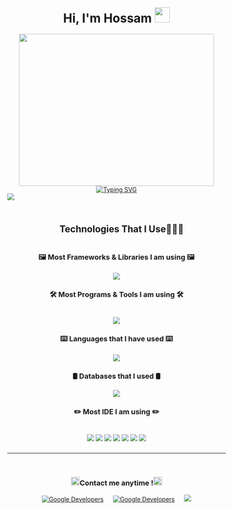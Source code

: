   <h1 align="center">Hi, I'm Hossam <img src="https://media.giphy.com/media/hvRJCLFzcasrR4ia7z/giphy.gif" width="35"> </h1>

<div align="center">
   <img src="https://user-images.githubusercontent.com/74038190/229223263-cf2e4b07-2615-4f87-9c38-e37600f8381a.gif" height="350" width="450">
	
</div>


<div align="center">
  <a href="https://git.io/typing-svg">
    <img src="https://readme-typing-svg.demolab.com?font=Fira+Code&size=24&pause=1000&color=007ACC&center=true&vCenter=true&width=435&lines=Fullstack+Developer;Fullstack+Engineer;MERN+Stack+Developer" alt="Typing SVG" />
  </a>
</div>


<div style="height:10px;">
<img src="https://user-images.githubusercontent.com/73097560/115834477-dbab4500-a447-11eb-908a-139a6edaec5c.gif"><br><br>
</div>

<br>

  <div id="user-content-toc">
  <ul align="center">
    <summary><h2 style="display: inline-block">Technologies That I Use👨🏻‍💻</h2></summary>
  </ul>
</div>




<div align="center">
  <h3>
   🖼️ Most Frameworks & Libraries I am using 🖼️<br><br>
  <a>
    <img src="https://skillicons.dev/icons?i=nodejs,expressjs,laravel,vite,redux,firebase,tailwind,react,bootstrap,flutter,nest,angular&perline=14" />
  </a>
  </h3>
</div>

<div align="center">
  <h3 >
    🛠️ Most Programs & Tools I am using 🛠️<br><br>
  </h3>
    <img src="https://skillicons.dev/icons?i=figma,npm,stackoverflow,github,postman,discord,ubuntu,windows&perline=14" />
</div>

<div align="center">
  <h3>
   ⌨️ Languages that I have used ⌨️<br><br>
  <a>
    <img src="https://skillicons.dev/icons?i=php,js,ts,cpp,html,css,sass,lua,python,dart,java,kotlin&perline=14" />
  </a>
  </h3>
</div>
<div align="center">
	<h3>🛢️ Databases that I used 🛢️</h3>
    <img src="https://skillicons.dev/icons?i=mysql,mongodb&perline=14" />
	
</div>

<div align="center">
  <h3>

✏️ Most IDE I am using ✏️ 
	  <br><br>
<div >
<img src="https://img.shields.io/badge/Visual_Studio_Code-0078D4.svg?&style=for-the-badge&logo=visual-studio-code&logoColor=white"/>
<img src="https://img.shields.io/badge/Visual_Studio-C994EE.svg?&style=for-the-badge&logo=visual-studio&logoColor=white"/>
<img src="https://img.shields.io/badge/PyCharm-3d444d.svg?&style=for-the-badge&logo=PyCharm&logoColor=white"/>
 <img src="https://img.shields.io/badge/Notepad++-fff0000.svg?&logo=notepad%2b%2b&logoColor=black&style=for-the-badge"/>
 <img src="https://img.shields.io/badge/Android_Studio-2c63b7.svg?&logo=android&studio&logoColor=black&style=for-the-badge"/>
 <img src="https://img.shields.io/badge/VIM-019733?logo=vim&logoColor=black&style=for-the-badge"/>
 <img src="https://img.shields.io/badge/IntelliJ IDEA-ff9900?logo=intellijidea&logoColor=white&style=for-the-badge"/>
</div>


###
  </h3>
</div>

</details>
	

-----

<br>




<p align="center">
  
     
  <h3 align="center">
    <img src="https://media3.giphy.com/media/v1.Y2lkPTc5MGI3NjExOTA3ZXZqeWdoeDFjZ3BwY2psdjZjNGk2eTF4M2w1c2I4OHp5Zml3ZCZlcD12MV9pbnRlcm5hbF9naWZfYnlfaWQmY3Q9cw/gwuuaOAadXMp2JdHET/giphy.gif" width ="20">Contact me anytime !<img src="https://media4.giphy.com/media/v1.Y2lkPTc5MGI3NjExbDRjMjAzYmYyOGhxYzJobHNncGFjeHVmc3ZyajI2cGx1ZnhmN3R5aiZlcD12MV9pbnRlcm5hbF9naWZfYnlfaWQmY3Q9cw/m1jI0nobstPFfYFZLA/giphy.gif" width ="20">
  </h3>
</p>

<p align="center">
<a href="https://github.com/0-Hossam-0/"><img alt="Google Developers" src="https://img.shields.io/badge/GitHub-000000?style=for-the-badge&logo=GitHub&logoColor=white"/></a>
&emsp;
<a href="https://www.linkedin.com/in/hossm-ahmed/"><img alt="Google Developers" src="https://img.shields.io/badge/linkedin-blue?style=for-the-badge&logo=linkedin&logoColor=white"/></a> 
&emsp;
<a target="_blank" href="mailto:hoss.ahmed.dev.dev@gmail.com"
><img src="https://img.shields.io/badge/-Gmail-D14836?style=for-the-badge&logo=Gmail&logoColor=white"></img></a>
  
</p>
